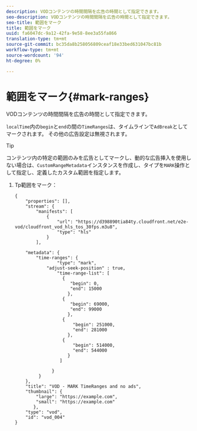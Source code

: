 ```yaml
---
description: VODコンテンツの時間間隔を広告の時間として指定できます。
seo-description: VODコンテンツの時間間隔を広告の時間として指定できます。
seo-title: 範囲をマーク
title: 範囲をマーク
uuid: fa6047dc-9a12-42fa-9e58-8ee3a55fa866
translation-type: tm+mt
source-git-commit: bc35da8b258056809ceaf18e33bed631047bc81b
workflow-type: tm+mt
source-wordcount: '94'
ht-degree: 0%

---
```



# 範囲をマーク{#mark-ranges}

VODコンテンツの時間間隔を広告の時間として指定できます。

`localTime`内の`begin`と`end`の間の`TimeRanges`は、タイムラインで`AdBreak`としてマークされます。 その他の広告設定は無視されます。

>[!TIP]
>
>コンテンツ内の特定の範囲のみを広告としてマークし、動的な広告挿入を使用しない場合は、`CustomRangeMetadata`インスタンスを作成し、タイプを`MARK`操作として指定し、定義したカスタム範囲を指定します。

1. Tp範囲をマーク：

   ```
   {   
       "properties": [],
       "stream": {
           "manifests": [
               {
                   "url": "https://d398890tia84ty.cloudfront.net/e2e-vod/cloudfront_vod_hls_tos_30fps.m3u8",
                   "type": "hls"
               }
           ],
   
       "metadata": {
           "time-ranges": {
                   "type": "mark",
               "adjust-seek-position" : true,   
                   "time-range-list": [
                     {
                        "begin": 0,
                        "end": 15000
                       },
                     {
                        "begin": 69000,
                        "end": 99000
                       },
                     {
                         "begin": 251000,
                         "end": 281000
                       },
                     {
                         "begin": 514000,
                         "end": 544000
                       }
                    ]
   
                 }
            }           
       },   
       "title": "VOD - MARK TimeRanges and no ads",
       "thumbnail": {
           "large": "https://example.com",
           "small": "https://example.com"
          },
       "type": "vod",
       "id": "vod_004"
   }
   ```
